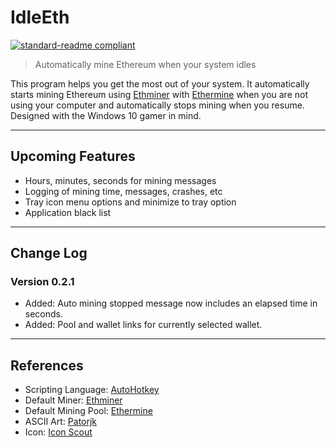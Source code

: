 # IdleEth

[![standard-readme compliant](https://img.shields.io/badge/readme%20style-standard-brightgreen.svg)](https://github.com/RichardLitt/standard-readme)

> Automatically mine Ethereum when your system idles

This program helps you get the most out of your system.  It automatically starts mining Ethereum using [Ethminer](https://github.com/ethereum-mining/ethminer) with [Ethermine](https://ethermine.org/) when you are not using your computer and automatically stops mining when you resume.  Designed with the Windows 10 gamer in mind.

---

## Upcoming Features

* Hours, minutes, seconds for mining messages
* Logging of mining time, messages, crashes, etc
* Tray icon menu options and minimize to tray option
* Application black list 

---

## Change Log

### Version 0.2.1
* Added: Auto mining stopped message now includes an elapsed time in seconds.
* Added: Pool and wallet links for currently selected wallet.

---

## References
* Scripting Language: [AutoHotkey](https://autohotkey.com/)
* Default Miner: [Ethminer](https://github.com/ethereum-mining/ethminer)
* Default Mining Pool: [Ethermine](https://ethermine.org/)
* ASCII Art: [Patorjk](http://patorjk.com/software/taag/)
* Icon: [Icon Scout](https://iconscout.com/icon/ethereum-3)
